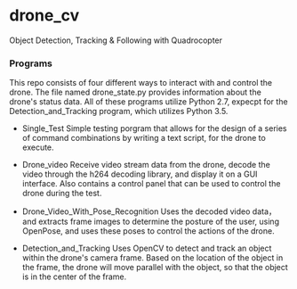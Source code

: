 # drone_cv
Object Detection, Tracking & Following with Quadrocopter

### Programs

This repo consists of four different ways to interact with and control the drone. The file named drone_state.py provides information about the drone's status data. All of these programs utilize Python 2.7, expecpt for the Detection_and_Tracking program, which utilizes Python 3.5.

* Single_Test
Simple testing porgram that allows for the design of a series of command combinations by writing a text script, for the drone to execute.  

* Drone_video
Receive video stream data from the drone, decode the video through the h264 decoding library, and display it on a GUI interface. Also contains a control panel that can be used to control the drone during the test. 

* Drone_Video_With_Pose_Recognition
Uses the decoded video data，and extracts frame images to determine the posture of the user, using OpenPose, and uses these poses to control the actions of the drone.

* Detection_and_Tracking
Uses OpenCV to detect and track an object within the drone's camera frame. Based on the location of the object in the frame, the drone will move parallel with the object, so that the object is in the center of the frame. 
